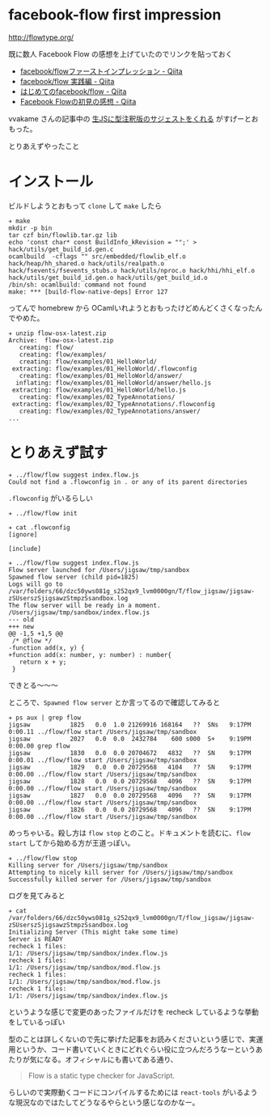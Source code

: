 # facebook-flow first impression

http://flowtype.org/

既に数人 Facebook Flow の感想を上げていたのでリンクを貼っておく

* [facebook/flowファーストインプレッション - Qiita](http://qiita.com/mizchi/items/d50fbdd8c2dcd01c38f9)
* [facebook/flow 実践編 - Qiita](http://qiita.com/mizchi/items/fe1e7bc0acecb043cc56)
* [はじめてのfacebook/flow - Qiita](http://qiita.com/varmil/items/66f220abd59e04bb431c)
* [Facebook Flowの初見の感想 - Qiita](http://qiita.com/vvakame/items/53a464681920e6c55b31)

vvakame さんの記事中の [生JSに型注釈版のサジェストをくれる](http://qiita.com/vvakame/items/53a464681920e6c55b31#%E7%94%9Fjs%E3%81%AB%E5%9E%8B%E6%B3%A8%E9%87%88%E7%89%88%E3%81%AE%E3%82%B5%E3%82%B8%E3%82%A7%E3%82%B9%E3%83%88%E3%82%92%E3%81%8F%E3%82%8C%E3%82%8B) がすげーとおもった。

とりあえずやったこと

# インストール

ビルドしようとおもって `clone` して `make` したら

```
✈ make
mkdir -p bin
tar czf bin/flowlib.tar.gz lib
echo 'const char* const BuildInfo_kRevision = "";' > hack/utils/get_build_id.gen.c
ocamlbuild  -cflags "" src/embedded/flowlib_elf.o hack/heap/hh_shared.o hack/utils/realpath.o hack/fsevents/fsevents_stubs.o hack/utils/nproc.o hack/hhi/hhi_elf.o hack/utils/get_build_id.gen.o hack/utils/get_build_id.o
/bin/sh: ocamlbuild: command not found
make: *** [build-flow-native-deps] Error 127
```

ってんで homebrew から OCamlいれようとおもったけどめんどくさくなったんでやめた。

```
✈ unzip flow-osx-latest.zip
Archive:  flow-osx-latest.zip
   creating: flow/
   creating: flow/examples/
   creating: flow/examples/01_HelloWorld/
 extracting: flow/examples/01_HelloWorld/.flowconfig
   creating: flow/examples/01_HelloWorld/answer/
  inflating: flow/examples/01_HelloWorld/answer/hello.js
 extracting: flow/examples/01_HelloWorld/hello.js
   creating: flow/examples/02_TypeAnnotations/
 extracting: flow/examples/02_TypeAnnotations/.flowconfig
   creating: flow/examples/02_TypeAnnotations/answer/
...
```

# とりあえず試す

```
✈ ../flow/flow suggest index.flow.js
Could not find a .flowconfig in . or any of its parent directories
```

`.flowconfig` がいるらしい

```
✈ ../flow/flow init
```

```
✈ cat .flowconfig
[ignore]

[include]
```

```
✈ ../flow/flow suggest index.flow.js
Flow server launched for /Users/jigsaw/tmp/sandbox
Spawned flow server (child pid=1825)
Logs will go to /var/folders/66/dzc50yws081g_s252qx9_lvm0000gn/T/flow_jigsaw/jigsaw-zSUserszSjigsawzStmpzSsandbox.log
The flow server will be ready in a moment.
/Users/jigsaw/tmp/sandbox/index.flow.js
--- old
+++ new
@@ -1,5 +1,5 @@
 /* @flow */
-function add(x, y) {
+function add(x: number, y: number) : number{
   return x + y;
 }
```

できとる〜〜〜

ところで、`Spawned flow server` とか言ってるので確認してみると

```
✈ ps aux | grep flow
jigsaw           1825   0.0  1.0 21269916 168164   ??  SNs   9:17PM   0:00.11 ../flow/flow start /Users/jigsaw/tmp/sandbox
jigsaw           2027   0.0  0.0  2432784    600 s000  S+    9:19PM   0:00.00 grep flow
jigsaw           1830   0.0  0.0 20704672   4832   ??  SN    9:17PM   0:00.01 ../flow/flow start /Users/jigsaw/tmp/sandbox
jigsaw           1829   0.0  0.0 20729568   4104   ??  SN    9:17PM   0:00.00 ../flow/flow start /Users/jigsaw/tmp/sandbox
jigsaw           1828   0.0  0.0 20729568   4096   ??  SN    9:17PM   0:00.00 ../flow/flow start /Users/jigsaw/tmp/sandbox
jigsaw           1827   0.0  0.0 20729568   4096   ??  SN    9:17PM   0:00.00 ../flow/flow start /Users/jigsaw/tmp/sandbox
jigsaw           1826   0.0  0.0 20729568   4096   ??  SN    9:17PM   0:00.00 ../flow/flow start /Users/jigsaw/tmp/sandbox
```

めっちゃいる。殺し方は `flow stop` とのこと。ドキュメントを読むに、`flow start` してから始める方が王道っぽい。

```
✈ ../flow/flow stop
Killing server for /Users/jigsaw/tmp/sandbox
Attempting to nicely kill server for /Users/jigsaw/tmp/sandbox
Successfully killed server for /Users/jigsaw/tmp/sandbox
```

ログを見てみると

```
✈ cat /var/folders/66/dzc50yws081g_s252qx9_lvm0000gn/T/flow_jigsaw/jigsaw-zSUserszSjigsawzStmpzSsandbox.log
Initializing Server (This might take some time)
Server is READY
recheck 1 files:
1/1: /Users/jigsaw/tmp/sandbox/index.flow.js
recheck 1 files:
1/1: /Users/jigsaw/tmp/sandbox/mod.flow.js
recheck 1 files:
1/1: /Users/jigsaw/tmp/sandbox/mod.flow.js
recheck 1 files:
1/1: /Users/jigsaw/tmp/sandbox/index.flow.js
```

というような感じで変更のあったファイルだけを recheck しているような挙動をしているっぽい

型のことは詳しくないので先に挙げた記事をお読みくださいという感じで、実運用というか、コード書いていくときにどれぐらい役に立つんだろうなーというあたりが気になる。オフィシャルにも書いてある通り、

> Flow is a static type checker for JavaScript.

らしいので実際動くコードにコンパイルするためには `react-tools` がいるような現況なのではたしてどうなるやらという感じなのかなー。
